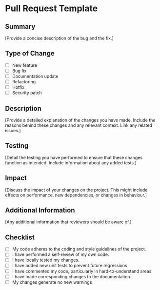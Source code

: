 # Pull Request Template

## Summary

[Provide a concise description of the bug and the fix.]

## Type of Change

- [ ] New feature
- [ ] Bug fix
- [ ] Documentation update
- [ ] Refactoring
- [ ] Hotfix
- [ ] Security patch

## Description

[Provide a detailed explanation of the changes you have made. Include the reasons behind these changes and any relevant context. Link any related issues.]

## Testing

[Detail the testing you have performed to ensure that these changes function as intended. Include information about any added tests.]

## Impact

[Discuss the impact of your changes on the project. This might include effects on performance, new dependencies, or changes in behaviour.]

## Additional Information

[Any additional information that reviewers should be aware of.]

## Checklist

- [ ] My code adheres to the coding and style guidelines of the project.
- [ ] I have performed a self-review of my own code.
- [ ] I have locally tested my changes.
- [ ] I have added new unit tests to prevent future regressions
- [ ] I have commented my code, particularly in hard-to-understand areas.
- [ ] I have made corresponding changes to the documentation.
- [ ] My changes generate no new warnings
